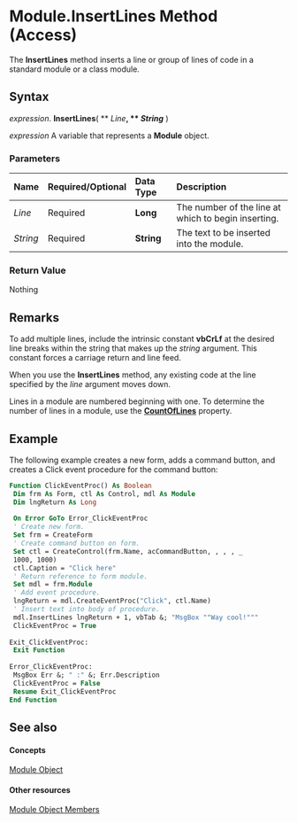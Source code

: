 
# Module.InsertLines Method (Access)

The  **InsertLines** method inserts a line or group of lines of code in a standard module or a class module.


## Syntax

 _expression_. **InsertLines**( ** _Line_**, ** _String_** )

 _expression_ A variable that represents a **Module** object.


### Parameters



|**Name**|**Required/Optional**|**Data Type**|**Description**|
|:-----|:-----|:-----|:-----|
| _Line_|Required|**Long**|The number of the line at which to begin inserting.|
| _String_|Required|**String**|The text to be inserted into the module.|

### Return Value

Nothing


## Remarks

To add multiple lines, include the intrinsic constant **vbCrLf** at the desired line breaks within the string that makes up the _string_ argument. This constant forces a carriage return and line feed.

When you use the  **InsertLines** method, any existing code at the line specified by the _line_ argument moves down.

Lines in a module are numbered beginning with one. To determine the number of lines in a module, use the  **[CountOfLines](6c3bb4c8-15a9-6365-155d-d28dc0c5de78.md)** property.


## Example

The following example creates a new form, adds a command button, and creates a Click event procedure for the command button:


```vb
Function ClickEventProc() As Boolean 
 Dim frm As Form, ctl As Control, mdl As Module 
 Dim lngReturn As Long 
 
 On Error GoTo Error_ClickEventProc 
 ' Create new form. 
 Set frm = CreateForm 
 ' Create command button on form. 
 Set ctl = CreateControl(frm.Name, acCommandButton, , , , _ 
 1000, 1000) 
 ctl.Caption = "Click here" 
 ' Return reference to form module. 
 Set mdl = frm.Module 
 ' Add event procedure. 
 lngReturn = mdl.CreateEventProc("Click", ctl.Name) 
 ' Insert text into body of procedure. 
 mdl.InsertLines lngReturn + 1, vbTab &; "MsgBox ""Way cool!""" 
 ClickEventProc = True 
 
Exit_ClickEventProc: 
 Exit Function 
 
Error_ClickEventProc: 
 MsgBox Err &; " :" &; Err.Description 
 ClickEventProc = False 
 Resume Exit_ClickEventProc 
End Function
```


## See also


#### Concepts


[Module Object](e04272fa-9c29-2567-bd15-1cea38906894.md)
#### Other resources


[Module Object Members](c2e71012-645e-b818-1247-9775f221619e.md)
